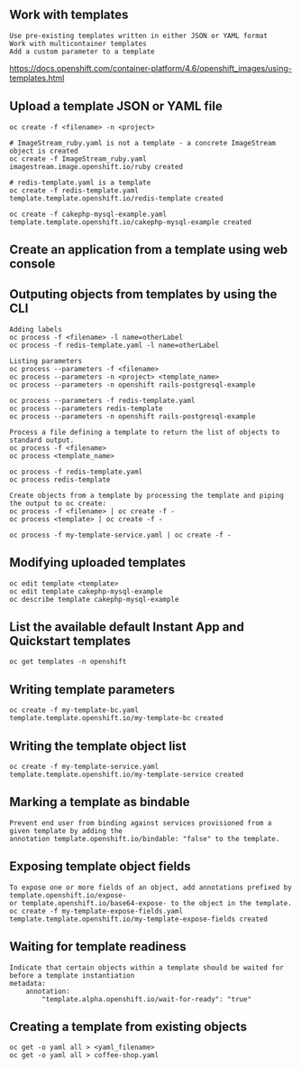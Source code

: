 ## Work with templates
	Use pre-existing templates written in either JSON or YAML format
	Work with multicontainer templates
	Add a custom parameter to a template

https://docs.openshift.com/container-platform/4.6/openshift_images/using-templates.html

## Upload a template JSON or YAML file
	oc create -f <filename> -n <project>
	
	# ImageStream_ruby.yaml is not a template - a concrete ImageStream object is created
	oc create -f ImageStream_ruby.yaml
	imagestream.image.openshift.io/ruby created
	
	# redis-template.yaml is a template
	oc create -f redis-template.yaml
	template.template.openshift.io/redis-template created
	
	oc create -f cakephp-mysql-example.yaml
	template.template.openshift.io/cakephp-mysql-example created
	
## Create an application from a template using web console

## Outputing objects from templates by using the CLI
	Adding labels
	oc process -f <filename> -l name=otherLabel
	oc process -f redis-template.yaml -l name=otherLabel
	
	Listing parameters
	oc process --parameters -f <filename>
	oc process --parameters -n <project> <template_name>
	oc process --parameters -n openshift rails-postgresql-example
	
	oc process --parameters -f redis-template.yaml
	oc process --parameters redis-template
	oc process --parameters -n openshift rails-postgresql-example
	
	Process a file defining a template to return the list of objects to standard output.
	oc process -f <filename>
	oc process <template_name>
	
	oc process -f redis-template.yaml
	oc process redis-template
	
	Create objects from a template by processing the template and piping the output to oc create:
	oc process -f <filename> | oc create -f -
	oc process <template> | oc create -f -
	
	oc process -f my-template-service.yaml | oc create -f -

## Modifying uploaded templates
	oc edit template <template>
	oc edit template cakephp-mysql-example
	oc describe template cakephp-mysql-example
	
## List the available default Instant App and Quickstart templates 
	oc get templates -n openshift
	
## Writing template parameters
	oc create -f my-template-bc.yaml
	template.template.openshift.io/my-template-bc created
	
## Writing the template object list
	oc create -f my-template-service.yaml
	template.template.openshift.io/my-template-service created
	
## Marking a template as bindable
	Prevent end user from binding against services provisioned from a given template by adding the 
	annotation template.openshift.io/bindable: "false" to the template.
	
## Exposing template object fields
	To expose one or more fields of an object, add annotations prefixed by template.openshift.io/expose- 
	or template.openshift.io/base64-expose- to the object in the template.
	oc create -f my-template-expose-fields.yaml
	template.template.openshift.io/my-template-expose-fields created
	
## Waiting for template readiness
	Indicate that certain objects within a template should be waited for before a template instantiation
	metadata:
		annotation:
			"template.alpha.openshift.io/wait-for-ready": "true"

## Creating a template from existing objects
	oc get -o yaml all > <yaml_filename>
	oc get -o yaml all > coffee-shop.yaml
	

